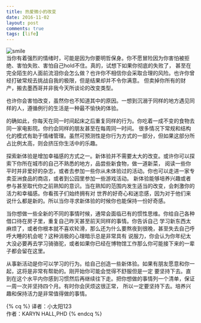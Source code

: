 ```yaml
---
title: 热爱微小的改变
date: 2016-11-02
layout: post
comments: true
tags: [life]
---
```

![smile](http://7xktwz.com1.z0.glb.clouddn.com/smile.jpg)
<br />
当你有着强烈的情绪时，可能是因为你要明哲保身。你不愿冒险因为你害怕被拒绝、害怕失败、害怕自己hold不住。真的，试想下如果你彻底的失败了，
甚至在完全陌生的人面前流泪你会怎么做？也许你不相信你会采取合理的风险。也许你曾经打破常规去挑战自我的极限，但是结果却并不令你满意。
但卖掉你所有的财产，搬去墨西哥并非我今天所谈论的改变类型。
<!-- more -->

也许你会害怕改变，虽然你也不知道其中的原因。一想到沉溺于同样的地方遇见同样的人，遵循例行的生活是一种最不愉快的体验。

的确如此，你每天在同一时间起床之后重复同样的行为。你吃着一成不变的食物去同一家电影院。你约会同样的朋友甚至在每周同一时间。
很多情况下常规和结构化的模式有助于情绪管理。虽然可预测性是你行为方式的一部分，但如果这部分所占比例太高，则会挤压你生活中的乐趣。

探索新体验是增加幸福感的方式之一。新体验并不需要太大的改变。或许你可以探索下你所在城市的自己不熟悉的地方，品尝些新食物，做一道新菜，
阅读一些你平时并非爱好的杂志，或者去参加一些你从未体验过的活动。你也可以走进一家专卖亚洲食品的商店，或者到公园里参加一些游戏活动。
新体验能够培养兴趣或者参与甚至取代你之前熟知的意识。当在熟知的范围内发生适当的改变，会刺激你的活力和幸福感。你看孩子们始终拥有对
世界的好奇心和迷恋感，因为对于他们来说什么都是新的。所以当你寻求新体验的时候你也能保持一份好奇感。

当你想做一些全新的不同的事情时候，通常会面临已有的惯性思维。你给自己各种借口待在房子里，重复自己昨天甚至前天同样的事情。你告诉自己
学习新东西太麻烦了，或者你根本就不喜欢轮滑，那么还为什么要熬夜到很晚，甚至失去自己呼呼大睡的机会呢？这种消极的心理暗示总是非常具有
说服力，你会认为你年纪太大没必要再去学习骑骆驼，或者如果你已经在博物馆工作那么你可能接下来的一辈子都会留在这里。

从事新活动是你可以学习的行为。给自己创造一些新体验。如果有朋友愿意和你一起，这将是非常有帮助的。刚开始你可能会觉得不舒服但是一定
要坚持下去。直到在这个水平内你感到习惯然后再继续往下走。把你想做的事情列一个清单，保证一周一次并坚持四个月。有时你会厌烦这很正常，
所以一定要坚持下去。培养兴趣和保持活力是非常值得做的事情。

{% cq %}
译者：小太阳123  
作者：KARYN HALL,PHD
{% endcq %}
